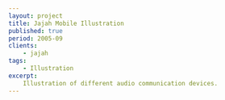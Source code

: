 ```yaml
---
layout: project
title: Jajah Mobile Illustration
published: true
period: 2005-09
clients:
    - jajah
tags:
    - Illustration
excerpt:
    Illustration of different audio communication devices.
---
```

